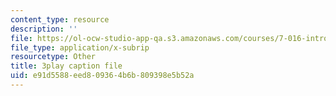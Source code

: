 ```yaml
---
content_type: resource
description: ''
file: https://ol-ocw-studio-app-qa.s3.amazonaws.com/courses/7-016-introductory-biology-fall-2018/e91d5588eed809364b6b809398e5b52a_KlVHqq38KJU.srt
file_type: application/x-subrip
resourcetype: Other
title: 3play caption file
uid: e91d5588-eed8-0936-4b6b-809398e5b52a
---
```

